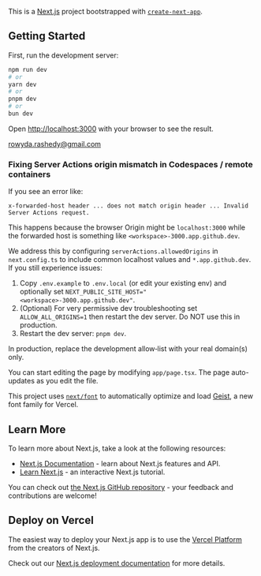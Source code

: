 This is a [Next.js](https://nextjs.org) project bootstrapped with [`create-next-app`](https://nextjs.org/docs/app/api-reference/cli/create-next-app).

## Getting Started

First, run the development server:

```bash
npm run dev
# or
yarn dev
# or
pnpm dev
# or
bun dev
```

Open [http://localhost:3000](http://localhost:3000) with your browser to see the result.

rowyda.rashedy@gmail.com
### Fixing Server Actions origin mismatch in Codespaces / remote containers

If you see an error like:

`x-forwarded-host header ... does not match origin header ... Invalid Server Actions request.`

This happens because the browser Origin might be `localhost:3000` while the forwarded host is something like `<workspace>-3000.app.github.dev`.

We address this by configuring `serverActions.allowedOrigins` in `next.config.ts` to include common localhost values and `*.app.github.dev`. If you still experience issues:

1. Copy `.env.example` to `.env.local` (or edit your existing env) and optionally set `NEXT_PUBLIC_SITE_HOST="<workspace>-3000.app.github.dev"`.
2. (Optional) For very permissive dev troubleshooting set `ALLOW_ALL_ORIGINS=1` then restart the dev server. Do NOT use this in production.
3. Restart the dev server: `pnpm dev`.

In production, replace the development allow‑list with your real domain(s) only.

You can start editing the page by modifying `app/page.tsx`. The page auto-updates as you edit the file.

This project uses [`next/font`](https://nextjs.org/docs/app/building-your-application/optimizing/fonts) to automatically optimize and load [Geist](https://vercel.com/font), a new font family for Vercel.

## Learn More

To learn more about Next.js, take a look at the following resources:

- [Next.js Documentation](https://nextjs.org/docs) - learn about Next.js features and API.
- [Learn Next.js](https://nextjs.org/learn) - an interactive Next.js tutorial.

You can check out [the Next.js GitHub repository](https://github.com/vercel/next.js) - your feedback and contributions are welcome!

## Deploy on Vercel

The easiest way to deploy your Next.js app is to use the [Vercel Platform](https://vercel.com/new?utm_medium=default-template&filter=next.js&utm_source=create-next-app&utm_campaign=create-next-app-readme) from the creators of Next.js.

Check out our [Next.js deployment documentation](https://nextjs.org/docs/app/building-your-application/deploying) for more details.
